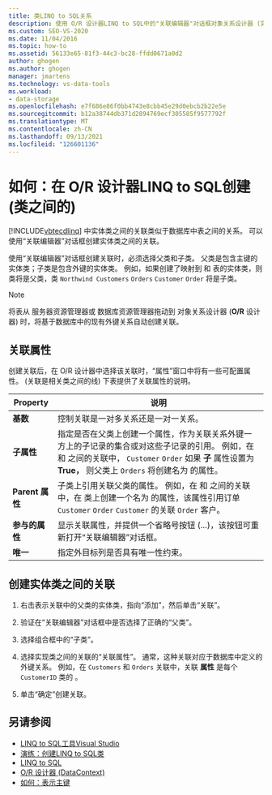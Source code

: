 ```yaml
---
title: 类LINQ to SQL关系
description: 使用 O/R 设计器LINQ to SQL中的"关联编辑器"对话框对象关系设计器 (实体类) 。
ms.custom: SEO-VS-2020
ms.date: 11/04/2016
ms.topic: how-to
ms.assetid: 56133e65-81f3-44c3-bc28-ffdd0671a0d2
author: ghogen
ms.author: ghogen
manager: jmartens
ms.technology: vs-data-tools
ms.workload:
- data-storage
ms.openlocfilehash: e7f686e86f0bb4743e8cbb45e29d0ebcb2b22e5e
ms.sourcegitcommit: b12a38744db371d2894769ecf305585f9577792f
ms.translationtype: MT
ms.contentlocale: zh-CN
ms.lasthandoff: 09/13/2021
ms.locfileid: "126601136"
---
```

# <a name="how-to-create-an-association-between-linq-to-sql-classes-or-designer"></a>如何：在 O/R 设计器LINQ to SQL创建 (类之间的) 
[!INCLUDE[vbtecdlinq](../data-tools/includes/vbtecdlinq_md.md)] 中实体类之间的关联类似于数据库中表之间的关系。 可以使用“关联编辑器”对话框创建实体类之间的关联。

使用“关联编辑器”对话框创建关联时，必须选择父类和子类。 父类是包含主键的实体类；子类是包含外键的实体类。 例如，如果创建了映射到 和 表的实体类，则类将是父类，类 `Northwind Customers` `Orders` `Customer` `Order` 将是子类。

> [!NOTE]
> 将表从 服务器资源管理器或 数据库资源管理器拖动到 对象关系设计器 (**O/R** 设计器) 时，将基于数据库中的现有外键关系自动创建关联。

## <a name="association-properties"></a>关联属性
创建关联后，在 O/R 设计器中选择该关联时，“属性”窗口中将有一些可配置属性。  (关联是相关类之间的线) 下表提供了关联属性的说明。

|Property|说明|
|--------------|-----------------|
|**基数**|控制关联是一对多关系还是一对一关系。|
|**子属性**|指定是否在父类上创建一个属性，作为关联关系外键一方上的子记录的集合或对这些子记录的引用。 例如，在 和 之间的关联中， `Customer` `Order` 如果 **子** 属性设置为 **True，** 则父类上 `Orders` 将创建名为 的属性。|
|**Parent 属性**|子类上引用关联父类的属性。 例如，在 和 之间的关联中，在 类上创建一个名为 的属性，该属性引用订单 `Customer` `Order` `Customer` 的关联 `Order` 客户。|
|**参与的属性**|显示关联属性，并提供一个省略号按钮 (...)，该按钮可重新打开“关联编辑器”对话框。|
|**唯一**|指定外目标列是否具有唯一性约束。|

## <a name="to-create-an-association-between-entity-classes"></a>创建实体类之间的关联

1. 右击表示关联中的父类的实体类，指向“添加”，然后单击“关联”。

2. 验证在“关联编辑器”对话框中是否选择了正确的“父类”。

3. 选择组合框中的“子类”。

4. 选择实现类之间的关联的“关联属性”。 通常，这种关联对应于数据库中定义的外键关系。 例如，在 `Customers` 和 `Orders` 关联中，关联 **属性** 是每个 `CustomerID` 类的 。

5. 单击“确定”创建关联。

## <a name="see-also"></a>另请参阅

- [LINQ to SQL工具Visual Studio](../data-tools/linq-to-sql-tools-in-visual-studio2.md)
- [演练：创建LINQ to SQL类](how-to-create-linq-to-sql-classes-mapped-to-tables-and-views-o-r-designer.md)
- [LINQ to SQL](/dotnet/framework/data/adonet/sql/linq/index)
- [O/R 设计器 (DataContext) ](../data-tools/datacontext-methods-o-r-designer.md)
- [如何：表示主键](/dotnet/framework/data/adonet/sql/linq/how-to-represent-primary-keys)
